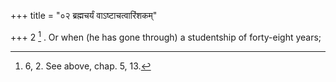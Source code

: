 +++
title = "०२ ब्रह्मचर्यं वाऽष्टाचत्वारिंशकम्"

+++
2 [^1] . Or when (he has gone through) a studentship of forty-eight years;


[^1]:  6, 2. See above, chap. 5, 13.


